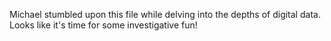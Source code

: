 Michael stumbled upon this file while delving into the depths of digital data. Looks like it's time for some investigative fun!
